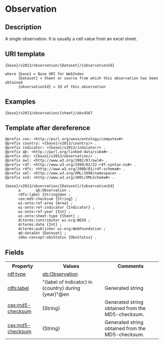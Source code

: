 # Observation

## Description

A single observation. It is usually a cell value from an excel sheet. 

## URI template

```
{base}/v2013/observation/{Dataset}/{observationId}

where {base} = Base URI for WebIndex
      {Dataset} = Sheet or source from which this observation has been obtained
	  {observationId} = Id of this observation
```

## Examples

```
{base}/v2013/observation/{sheet}/obs4567
```
## Template after dereference

```template
@prefix cex: <http://purl.org/weso/ontology/computex#> 
@prefix country: <{base}/v2013/country/> .
@prefix indicator: <{base}/v2013/indicator/> .
@prefix qb: <http://purl.org/linked-data/cube#> .
@prefix obs: <{base}/v2013/observation/> .
@prefix owl: <http://www.w3.org/2002/07/owl#> .
@prefix rdf: <http://www.w3.org/1999/02/22-rdf-syntax-ns#> .
@prefix rdfs: <http://www.w3.org/2000/01/rdf-schema#> .
@prefix xml: <http://www.w3.org/XML/1998/namespace> .
@prefix xsd: <http://www.w3.org/2001/XMLSchema#> .

{base}/v2013/observation/{Dataset}/{observationId}
      a       qb:Observation ;
      rdfs:label {String}@en ;
      cex:md5-checksum {String} ;
      wi-onto:ref-area {Area} ;
      wi-onto:ref-indicator {Indicator} ;
      wi-onto:ref-year {Int} ;
      wi-onto:sheet-type {Sheet} ;
      dcterms:contributor wi-org:WESO ;
      dcterms:date {Int} ;
      dcterms:publisher wi-org:WebFoundation ;
      qb:dataSet {Dataset} ;
      sdmx-concept:obsStatus {ObsStatus} .
```

## Fields

<table>
<tr>
<th>Property</th>
<th>Values</th>
<th>Comments</th>
</tr>
<tr>
<td>
<a href="http://www.w3.org/1999/02/22-rdf-syntax-ns#type">rdf:type</a>
</td>
<td>
<a href="http://purl.org/linked-data/cube#Observation">qb:Observation</a>
</td>
</tr>

<tr>
<td>
<a href="http://www.w3.org/2000/01/rdf-schema#comment">rdfs:label</a>
</td>
<td>
"{label of indicator} in {country} during {year}"@en
</td>
<td>
Generated string
</td>
</tr>

<tr>
<td>
<a href="http://purl.org/weso/ontology/computex#md5-checksum">cex:md5-checksum</a>
</td>
<td>
{String}
</td>
<td>
Generated string obtained from the MD5-checksum.
</td>
</tr>

<tr>
<td>
<a href="http://purl.org/weso/ontology/computex#md5-checksum">cex:md5-checksum</a>
</td>
<td>
{String}
</td>
<td>
Generated string obtained from the MD5-checksum.
</td>
</tr>

<!-- TODO -->

</table>